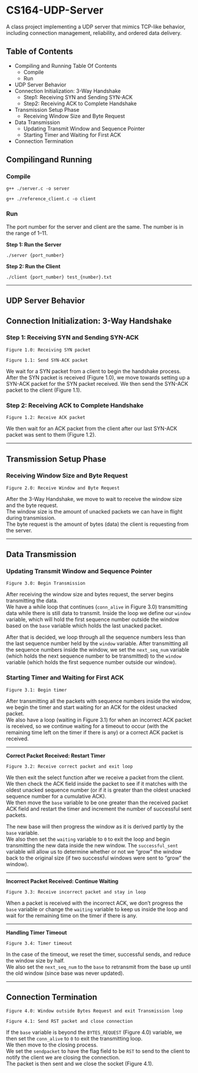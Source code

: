 # CS164-UDP-Server
A class project implementing a UDP server that mimics TCP-like behavior, including connection management, reliability, and ordered data delivery.

## Table of Contents
- Compiling and Running Table Of Contents
   - Compile
   - Run
- UDP Server Behavior
- Connection Initialization: 3-Way Handshake
   - Step1: Receiving SYN and Sending SYN-ACK
   - Step2: Receiving ACK to Complete Handshake
- Transmission Setup Phase
   - Receiving Window Size and Byte Request
- Data Transmission
   - Updating Transmit Window and Sequence Pointer
   - Starting Timer and Waiting for First ACK
- Connection Termination


## Compilingand Running

### Compile

```g++ ./server.c -o server ```


```g++ ./reference_client.c -o client```

### Run

The port number for the server and client are the same. The number is in the range of 1–11.

**Step 1: Run the Server**

```
./server {port_number}
```

**Step 2: Run the Client**

```
./client {port_number} test_{number}.txt
```

---

## UDP Server Behavior

## Connection Initialization: 3-Way Handshake

### Step 1: Receiving SYN and Sending SYN-ACK

```
Figure 1.0: Receiving SYN packet
```

```
Figure 1.1: Send SYN-ACK packet
```

We wait for a SYN packet from a client to begin the handshake process. After the SYN packet is received (Figure 1.0), we move towards setting up a SYN-ACK packet for the SYN packet received. We then send the SYN-ACK packet to the client (Figure 1.1).

### Step 2: Receiving ACK to Complete Handshake

```
Figure 1.2: Receive ACK packet
```

We then wait for an ACK packet from the client after our last SYN-ACK packet was sent to them (Figure 1.2).

---

## Transmission Setup Phase

### Receiving Window Size and Byte Request

```
Figure 2.0: Receive Window and Byte Request
```

After the 3-Way Handshake, we move to wait to receive the window size and the byte request.  
The window size is the amount of unacked packets we can have in flight during transmission.  
The byte request is the amount of bytes (data) the client is requesting from the server.

---

## Data Transmission

### Updating Transmit Window and Sequence Pointer

```
Figure 3.0: Begin Transmission
```

After receiving the window size and bytes request, the server begins transmitting the data.  
We have a while loop that continues (`conn_alive` in Figure 3.0) transmitting data while there is still data to transmit. Inside the loop we define our `window` variable, which will hold the first sequence number outside the window based on the `base` variable which holds the last unacked packet.

After that is decided, we loop through all the sequence numbers less than the last sequence number held by the `window` variable. After transmitting all the sequence numbers inside the window, we set the `next_seq_num` variable (which holds the next sequence number to be transmitted) to the `window` variable (which holds the first sequence number outside our window).

### Starting Timer and Waiting for First ACK

```
Figure 3.1: Begin timer
```

After transmitting all the packets with sequence numbers inside the window, we begin the timer and start waiting for an ACK for the oldest unacked packet.  
We also have a loop (waiting in Figure 3.1) for when an incorrect ACK packet is received, so we continue waiting for a timeout to occur (with the remaining time left on the timer if there is any) or a correct ACK packet is received.

---

**Correct Packet Received: Restart Timer**

```
Figure 3.2: Receive correct packet and exit loop
```

We then exit the select function after we receive a packet from the client.  
We then check the ACK field inside the packet to see if it matches with the oldest unacked sequence number (or if it is greater than the oldest unacked sequence number for a cumulative ACK).  
We then move the `base` variable to be one greater than the received packet ACK field and restart the timer and increment the number of successful sent packets.  

The new base will then progress the window as it is derived partly by the `base` variable.  
We also then set the `waiting` variable to `0` to exit the loop and begin transmitting the new data inside the new window. The `successful_sent` variable will allow us to determine whether or not we “grow” the window back to the original size (if two successful windows were sent to “grow” the window).

---

**Incorrect Packet Received: Continue Waiting**

```
Figure 3.3: Receive incorrect packet and stay in loop
```

When a packet is received with the incorrect ACK, we don’t progress the `base` variable or change the `waiting` variable to keep us inside the loop and wait for the remaining time on the timer if there is any.

---

**Handling Timer Timeout**

```
Figure 3.4: Timer timeout
```

In the case of the timeout, we reset the timer, successful sends, and reduce the window size by half.  
We also set the `next_seq_num` to the `base` to retransmit from the base up until the old window (since base was never updated).

---

## Connection Termination

```
Figure 4.0: Window outside Bytes Request and exit Transmission loop
```

```
Figure 4.1: Send RST packet and close connection
```

If the `base` variable is beyond the `BYTES_REQUEST` (Figure 4.0) variable, we then set the `conn_alive` to `0` to exit the transmitting loop.  
We then move to the closing process.  
We set the `sendpacket` to have the flag field to be `RST` to send to the client to notify the client we are closing the connection.  
The packet is then sent and we close the socket (Figure 4.1).
